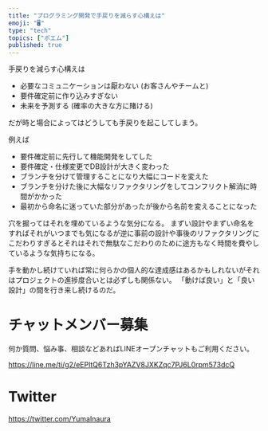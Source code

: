 ```yaml
---
title: "プログラミング開発で手戻りを減らす心構えは"
emoji: "🖥"
type: "tech"
topics: ["ポエム"]
published: true
---
```


手戻りを減らす心構えは

- 必要なコミュニケーションは厭わない (お客さんやチームと)
- 要件確定前に作り込みすぎない
- 未来を予測する (確率の大きな方に賭ける)

だが時と場合によってはどうしても手戻りを起こしてしまう。

例えば

- 要件確定前に先行して機能開発をしてした
- 要件確定・仕様変更でDB設計が大きく変わった
- ブランチを分けて管理することになり大幅にコードを変えた
- ブランチを分けた後に大幅なリファクタリングをしてコンフリクト解消に時間がかかった
- 最初から命名に迷っていた部分があったが後から名前を変えることになった

穴を掘ってはそれを埋めているような気分になる。
まずい設計やまずい命名をすればそれがいつまでも気になるが逆に事前の設計や事後のリファクタリングにこだわりすぎるとそれはそれで無駄なこだわりのために途方もなく時間を費やしているような気持ちになる。

手を動かし続けていれば常に何らかの個人的な達成感はあるかもしれないがそれはプロジェクトの進捗度合いとは必ずしも関係ない。
「動けば良い」と「良い設計」の間を行き来し続けるのだ。



# チャットメンバー募集


何か質問、悩み事、相談などあればLINEオープンチャットもご利用ください。

https://line.me/ti/g2/eEPltQ6Tzh3pYAZV8JXKZqc7PJ6L0rpm573dcQ


# Twitter

https://twitter.com/YumaInaura

